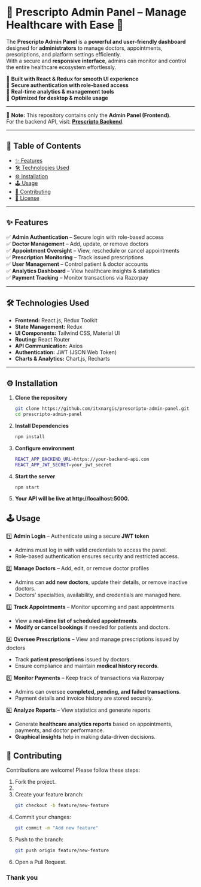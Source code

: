 # 🏥 Prescripto Admin Panel – Manage Healthcare with Ease 🚀  

The **Prescripto Admin Panel** is a **powerful and user-friendly dashboard** designed for **administrators** to manage doctors, appointments, prescriptions, and platform settings efficiently.  
With a secure and **responsive interface**, admins can monitor and control the entire healthcare ecosystem effortlessly.  

🔹 **Built with React & Redux for smooth UI experience**  
🔹 **Secure authentication with role-based access**  
🔹 **Real-time analytics & management tools**  
🔹 **Optimized for desktop & mobile usage**  

---

📢 **Note:** This repository contains only the **Admin Panel (Frontend)**.  
For the backend API, visit: **[Prescripto Backend](https://github.com/itxnargis/prescripto-backend)**.  

---

## 📖 Table of Contents  
- [✨ Features](#-features)  
- [🛠 Technologies Used](#-technologies-used)  
- [⚙️ Installation](#-installation)  
- [🕹 Usage](#-usage)  
- [🤝 Contributing](#-contributing)  
- [📄 License](#-license)  

---

## ✨ Features  

✅ **Admin Authentication** – Secure login with role-based access  
✅ **Doctor Management** – Add, update, or remove doctors  
✅ **Appointment Oversight** – View, reschedule or cancel appointments  
✅ **Prescription Monitoring** – Track issued prescriptions  
✅ **User Management** – Control patient & doctor accounts  
✅ **Analytics Dashboard** – View healthcare insights & statistics  
✅ **Payment Tracking** – Monitor transactions via Razorpay  

---

## 🛠 Technologies Used  

- **Frontend:** React.js, Redux Toolkit  
- **State Management:** Redux  
- **UI Components:** Tailwind CSS, Material UI  
- **Routing:** React Router  
- **API Communication:** Axios  
- **Authentication:** JWT (JSON Web Token)  
- **Charts & Analytics:** Chart.js, Recharts  

---

## ⚙️ Installation  

1. **Clone the repository**
   ```bash
   git clone https://github.com/itxnargis/prescripto-admin-panel.git
   cd prescripto-admin-panel
   
2. **Install Dependencies**
    ```bash
    npm install

3. **Configure environment**
    ```bash
    REACT_APP_BACKEND_URL=https://your-backend-api.com
    REACT_APP_JWT_SECRET=your_jwt_secret

4. **Start the server**
     ```bash
     npm start

5. **Your API will be live at http://localhost:5000.**

## 🕹 Usage  

1️⃣ **Admin Login** – Authenticate using a secure **JWT token**  
   - Admins must log in with valid credentials to access the panel.  
   - Role-based authentication ensures security and restricted access.  

2️⃣ **Manage Doctors** – Add, edit, or remove doctor profiles  
   - Admins can **add new doctors**, update their details, or remove inactive doctors.  
   - Doctors' specialties, availability, and credentials are managed here.  

3️⃣ **Track Appointments** – Monitor upcoming and past appointments  
   - View a **real-time list of scheduled appointments**.  
   - **Modify or cancel bookings** if needed for patients and doctors.  

4️⃣ **Oversee Prescriptions** – View and manage prescriptions issued by doctors  
   - Track **patient prescriptions** issued by doctors.  
   - Ensure compliance and maintain **medical history records**.  

5️⃣ **Monitor Payments** – Keep track of transactions via Razorpay  
   - Admins can oversee **completed, pending, and failed transactions**.  
   - Payment details and invoice history are stored securely.  

6️⃣ **Analyze Reports** – View statistics and generate reports  
   - Generate **healthcare analytics reports** based on appointments, payments, and doctor performance.  
   - **Graphical insights** help in making data-driven decisions.  


## 🤝 Contributing

Contributions are welcome! Please follow these steps:

1. Fork the project.
2. 
3. Create your feature branch:
   ```bash
   git checkout -b feature/new-feature
   
4. Commit your changes:
   ```bash
   git commit -m "Add new feature"
   
5. Push to the branch:
    ```bash
    git push origin feature/new-feature
    
6. Open a Pull Request.


### Thank you
